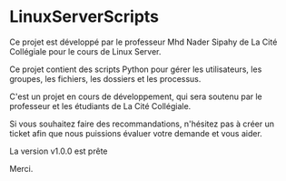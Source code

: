 # LinuxServerScripts

Ce projet est développé par le professeur Mhd Nader Sipahy de La Cité Collégiale pour le cours de Linux Server.

Ce projet contient des scripts Python pour gérer les utilisateurs, les groupes, les fichiers, les dossiers et les processus.

C'est un projet en cours de développement, qui sera soutenu par le professeur et les étudiants de La Cité Collégiale.

Si vous souhaitez faire des recommandations, n'hésitez pas à créer un ticket afin que nous puissions évaluer votre demande et vous aider.

La version v1.0.0 est prête

Merci.